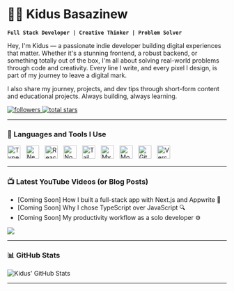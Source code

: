 # 👨‍💻 Kidus Basazinew

**`Full Stack Developer | Creative Thinker | Problem Solver`**

Hey, I'm Kidus — a passionate indie developer building digital experiences that matter. Whether it's a stunning frontend, a robust backend, or something totally out of the box, I'm all about solving real-world problems through code and creativity. Every line I write, and every pixel I design, is part of my journey to leave a digital mark.

I also share my journey, projects, and dev tips through short-form content and educational projects. Always building, always learning.

<p align="left">
  <a href="https://github.com/kidusbasazinew?tab=followers">
    <img alt="followers" title="Follow me on Github" src="https://custom-icon-badges.demolab.com/github/followers/kidusbasazinew?color=236ad3&labelColor=1155ba&style=for-the-badge&logo=person-add&label=Follow&logoColor=white"/>
  </a>
  <a href="https://github.com/kidusbasazinew?tab=repositories">
    <img alt="total stars" title="Total stars on GitHub" src="https://custom-icon-badges.demolab.com/github/stars/kidusbasazinew?color=55960c&style=for-the-badge&labelColor=488207&logo=star"/>
  </a>
</p>

---

### 🧰 Languages and Tools I Use

<img align="left" alt="TypeScript" width="30px" style="padding-right:10px;" src="https://cdn.jsdelivr.net/gh/devicons/devicon/icons/typescript/typescript-plain.svg" />
<img align="left" alt="Next.js" width="30px" style="padding-right:10px;" src="https://cdn.jsdelivr.net/gh/devicons/devicon/icons/nextjs/nextjs-line.svg" />
<img align="left" alt="React" width="30px" style="padding-right:10px;" src="https://cdn.jsdelivr.net/gh/devicons/devicon/icons/react/react-original.svg" />
<img align="left" alt="Node.js" width="30px" style="padding-right:10px;" src="https://cdn.jsdelivr.net/gh/devicons/devicon/icons/nodejs/nodejs-original.svg" />
<img align="left" alt="TailwindCSS" width="30px" style="padding-right:10px;" src="https://cdn.jsdelivr.net/gh/devicons/devicon/icons/tailwindcss/tailwindcss-plain.svg" />
<img align="left" alt="MySQL" width="30px" style="padding-right:10px;" src="https://cdn.jsdelivr.net/gh/devicons/devicon/icons/mysql/mysql-original.svg" />
<img align="left" alt="MongoDB" width="30px" style="padding-right:10px;" src="https://cdn.jsdelivr.net/gh/devicons/devicon/icons/mongodb/mongodb-original.svg" />
<img align="left" alt="Git" width="30px" style="padding-right:10px;" src="https://cdn.jsdelivr.net/gh/devicons/devicon/icons/git/git-original.svg" />
<img align="left" alt="Vercel" width="30px" style="padding-right:10px;" src="https://www.vectorlogo.zone/logos/vercel/vercel-icon.svg" />
<br />
<br />

---

### 📺 Latest YouTube Videos (or Blog Posts)

<!-- BEGIN YOUTUBE-CARDS -->
<!-- You can replace with your own video card generator or a link list if you don't use YouTube -->
- [Coming Soon] How I built a full-stack app with Next.js and Appwrite 🚀  
- [Coming Soon] Why I chose TypeScript over JavaScript 🔍  
- [Coming Soon] My productivity workflow as a solo developer ⚙️  
<!-- END YOUTUBE-CARDS -->

[<img src="https://custom-icon-badges.demolab.com/badge/-Subscribe%20on%20YouTube-red?style=for-the-badge&logo=video&logoColor=white"/>](#)

---

### 📊 GitHub Stats

![Kidus' GitHub Stats](https://github-readme-stats.vercel.app/api?username=kidusbasazinew&show_icons=true&theme=gruvbox)

<!-- Uncomment below to add GitHub Streak -->
<!-- ![GitHub Streak](https://streak-stats.demolab.com?user=kidusbasazinew&theme=gruvbox&border_radius=4.5) -->

---

<!--
### 💬 About Me
I started coding because I loved solving puzzles. Now I use that same mindset to build projects that help real people. My mission is to become the go-to dev for full-stack creativity and impact in East Africa and beyond.
-->

